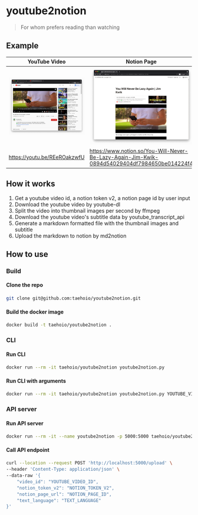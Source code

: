 # youtube2notion

> For whom prefers reading than watching

## Example

| YouTube Video                                     | Notion Page                                                                                  |
| ------------------------------------------------- | -------------------------------------------------------------------------------------------- |
| ![YouTube Video](./images/youtube_screenshot.png) | ![Notion Page](./images/notion_screenshot.png)                                               |
| https://youtu.be/REeROakzwfU                      | https://www.notion.so/You-Will-Never-Be-Lazy-Again-Jim-Kwik-0894d54029404df7984650be014224f4 |

## How it works

1. Get a youtube video id, a notion token v2, a notion page id by user input
1. Download the youtube video by youtube-dl
1. Split the video into thumbnail images per second by ffmpeg
1. Download the youtube video's subtitle data by youtube_transcript_api
1. Generate a markdown formatted file with the thumbnail images and subtitle
1. Upload the markdown to notion by md2notion

## How to use

### Build

#### Clone the repo

```sh
git clone git@github.com:taehoio/youtube2notion.git
```

#### Build the docker image

```sh
docker build -t taehoio/youtube2notion .
```

### CLI

#### Run CLI

```sh
docker run --rm -it taehoio/youtube2notion youtube2notion.py
```

#### Run CLI with arguments

```sh
docker run --rm -it taehoio/youtube2notion youtube2notion.py YOUTUBE_VIDEO_ID -t NOTION_TOKEN_V2 -p NOTION_PAGE_ID -l TEXT_LANGUAGE
```

### API server

#### Run API server

```sh
docker run --rm -it --name youtube2notion -p 5000:5000 taehoio/youtube2notion app.py
```

#### Call API endpoint

```sh
curl --location --request POST 'http://localhost:5000/upload' \
--header 'Content-Type: application/json' \
--data-raw '{
    "video_id": "YOUTUBE_VIDEO_ID",
    "notion_token_v2": "NOTION_TOKEN_V2",
    "notion_page_url": "NOTION_PAGE_ID",
    "text_language": "TEXT_LANGUAGE"
}'
```
